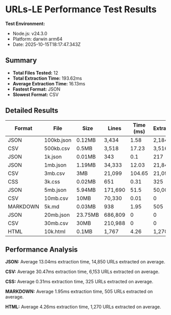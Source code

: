 # URLs-LE Performance Test Results

**Test Environment:**
- Node.js: v24.3.0
- Platform: darwin arm64
- Date: 2025-10-15T18:17:47.343Z

## Summary

- **Total Files Tested:** 12
- **Total Extraction Time:** 193.62ms
- **Average Extraction Time:** 16.13ms
- **Fastest Format:** JSON
- **Slowest Format:** CSV

## Detailed Results

| Format | File | Size | Lines | Time (ms) | Extracted | URLs/sec | MB/sec | Memory (MB) |
|--------|------|------|-------|-----------|-----------|----------|--------|-----------|
| JSON | 100kb.json | 0.12MB | 3,434 | 1.58 | 2,184 | 1,382,278 | 75.13 | 0 |
| CSV | 500kb.csv | 0.5MB | 3,518 | 17.23 | 3,516 | 204,063 | 29.02 | 0 |
| JSON | 1k.json | 0.01MB | 343 | 0.1 | 217 | 2,170,000 | 117.88 | 0 |
| JSON | 1mb.json | 1.19MB | 34,333 | 12.03 | 21,847 | 1,816,043 | 98.7 | 0 |
| CSV | 3mb.csv | 3MB | 21,099 | 104.65 | 21,097 | 201,596 | 28.67 | 5.66 |
| CSS | 3k.css | 0.02MB | 651 | 0.31 | 325 | 1,048,387 | 64.45 | 0 |
| JSON | 5mb.json | 5.94MB | 171,690 | 51.5 | 50,000 | 970,874 | 115.29 | 0 |
| CSV | 10mb.csv | 10MB | 70,330 | 0.01 | 0 | 0 | 999996.95 | 0 |
| MARKDOWN | 5k.md | 0.03MB | 938 | 1.95 | 505 | 258,974 | 15.38 | 0 |
| JSON | 20mb.json | 23.75MB | 686,809 | 0 | 0 | NaN | Infinity | 0 |
| CSV | 30mb.csv | 30MB | 210,988 | 0 | 0 | NaN | Infinity | 0 |
| HTML | 10k.html | 0.1MB | 1,767 | 4.26 | 1,270 | 298,122 | 23.47 | 0 |

## Performance Analysis

**JSON:** Average 13.04ms extraction time, 14,850 URLs extracted on average.

**CSV:** Average 30.47ms extraction time, 6,153 URLs extracted on average.

**CSS:** Average 0.31ms extraction time, 325 URLs extracted on average.

**MARKDOWN:** Average 1.95ms extraction time, 505 URLs extracted on average.

**HTML:** Average 4.26ms extraction time, 1,270 URLs extracted on average.